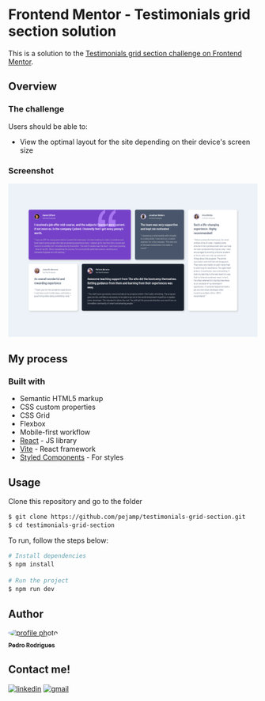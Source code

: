 # Frontend Mentor - Testimonials grid section solution

This is a solution to the [Testimonials grid section challenge on Frontend Mentor](https://www.frontendmentor.io/challenges/testimonials-grid-section-Nnw6J7Un7).

## Overview

### The challenge

Users should be able to:

- View the optimal layout for the site depending on their device's screen size

### Screenshot

![Desktop](./src/assets/preview/desktop-preview.png)

## My process

### Built with

- Semantic HTML5 markup
- CSS custom properties
- CSS Grid
- Flexbox
- Mobile-first workflow
- [React](https://reactjs.org/) - JS library
- [Vite](https://vitejs.dev/) - React framework
- [Styled Components](https://styled-components.com/) - For styles

## Usage

Clone this repository and go to the folder

```bash
$ git clone https://github.com/pejamp/testimonials-grid-section.git
$ cd testimonials-grid-section
```

To run, follow the steps below:

```bash
# Install dependencies
$ npm install

# Run the project
$ npm run dev
```

## Author

<a href="https://github.com/pejamp">
 <img style="border-radius: 50%; overflow: hidden;" src="https://avatars.githubusercontent.com/u/53826489?s=460&u=834aa9912aaaa1464d4635cb9fa7767c64a6e9b3&v=4" width="100px;" alt="profile photo"/>
 <br />
 <sub><b>Pedro Rodrigues</b></sub>
</a> 
<a href="https://github.com/pejamp"></a>
<br />

## Contact me!

[![linkedin](https://img.shields.io/badge/linkedin-0A66C2?style=for-the-badge&logo=linkedin&logoColor=white)](https://www.linkedin.com/in/pedro-rodrigues-3a3647176/)
[![gmail](https://img.shields.io/badge/gmail-c14438?style=for-the-badge&logo=gmail&logoColor=white)](mailto:pedro.roguea@gmail.com)

